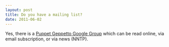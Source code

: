 ```yaml
---
layout: post
title: Do you have a mailing list?
date: 2011-06-02
---
```

Yes, there is a [Puppet Geppetto Google Group](https://groups.google.com/group/puppet-geppetto?hl=en)
which can be read online, via email subscription, or via news (NNTP).

